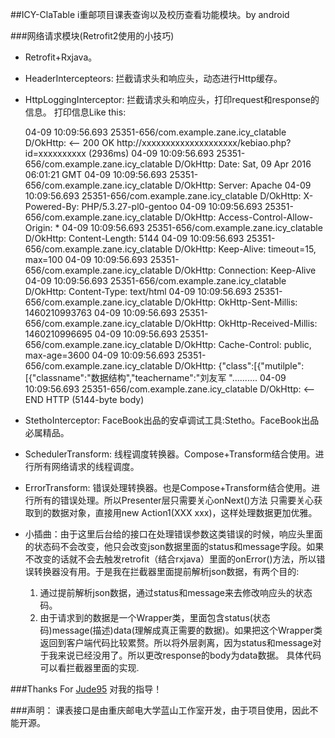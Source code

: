 ##ICY-ClaTable
i重邮项目课表查询以及校历查看功能模块。by android

###网络请求模块(Retrofit2使用的小技巧)

+ Retrofit+Rxjava。

+ HeaderIntercepteors: 拦截请求头和响应头，动态进行Http缓存。 

+ HttpLoggingInterceptor: 拦截请求头和响应头，打印request和response的信息。
  打印信息Like this:

  04-09 10:09:56.693 25351-656/com.example.zane.icy_clatable D/OkHttp: <-- 200 OK       http://xxxxxxxxxxxxxxxxxxxx/kebiao.php?id=xxxxxxxxxx (2936ms)
  04-09 10:09:56.693 25351-656/com.example.zane.icy_clatable D/OkHttp: Date: Sat, 09 Apr 2016 06:01:21 GMT
  04-09 10:09:56.693 25351-656/com.example.zane.icy_clatable D/OkHttp: Server: Apache
  04-09 10:09:56.693 25351-656/com.example.zane.icy_clatable D/OkHttp: X-Powered-By: PHP/5.3.27-pl0-gentoo
  04-09 10:09:56.693 25351-656/com.example.zane.icy_clatable D/OkHttp: Access-Control-Allow-Origin: *
  04-09 10:09:56.693 25351-656/com.example.zane.icy_clatable D/OkHttp: Content-Length: 5144
  04-09 10:09:56.693 25351-656/com.example.zane.icy_clatable D/OkHttp: Keep-Alive: timeout=15, max=100
  04-09 10:09:56.693 25351-656/com.example.zane.icy_clatable D/OkHttp: Connection: Keep-Alive
  04-09 10:09:56.693 25351-656/com.example.zane.icy_clatable D/OkHttp: Content-Type: text/html
  04-09 10:09:56.693 25351-656/com.example.zane.icy_clatable D/OkHttp: OkHttp-Sent-Millis: 1460210993763
  04-09 10:09:56.693 25351-656/com.example.zane.icy_clatable D/OkHttp: OkHttp-Received-Millis: 1460210996695
  04-09 10:09:56.693 25351-656/com.example.zane.icy_clatable D/OkHttp: Cache-Control: public, max-age=3600
  04-09 10:09:56.693 25351-656/com.example.zane.icy_clatable D/OkHttp: {"class":[{"mutilple":[{"classname":"数据结构","teachername":"刘友军  "..........
  04-09 10:09:56.693 25351-656/com.example.zane.icy_clatable D/OkHttp: <-- END HTTP (5144-byte body)
  
+ StethoInterceptor: FaceBook出品的安卓调试工具:Stetho。FaceBook出品必属精品。

+ SchedulerTransform: 线程调度转换器。Compose+Transform结合使用。进行所有网络请求的线程调度。

+ ErrorTransform: 错误处理转换器。也是Compose+Transform结合使用。进行所有的错误处理。所以Presenter层只需要关心onNext()方法
  只需要关心获取到的数据对象，直接用new Action1(XXX xxx)，这样处理数据更加优雅。
  
+ 小插曲：由于这里后台给的接口在处理错误参数这类错误的时候，响应头里面的状态码不会改变，他只会改变json数据里面的status和message字段。如果不改变的话就不会去触发retrofit（结合rxjava）里面的onError()方法，所以错误转换器没有用。于是我在拦截器里面提前解析json数据，有两个目的:
  1. 通过提前解析json数据，通过status和message来去修改响应头的状态码。
  2. 由于请求到的数据是一个Wrapper类，里面包含status(状态码)message(描述)data(理解成真正需要的数据)。如果把这个Wrapper类返回到客户端代码比较累赘。所以将外层剥离，因为status和message对于我来说已经没用了。所以更改response的body为data数据。
  具体代码可以看拦截器里面的实现.

###Thanks For [Jude95](https://github.com/Jude95) 对我的指导！

###声明：
  课表接口是由重庆邮电大学蓝山工作室开发，由于项目使用，因此不能开源。


